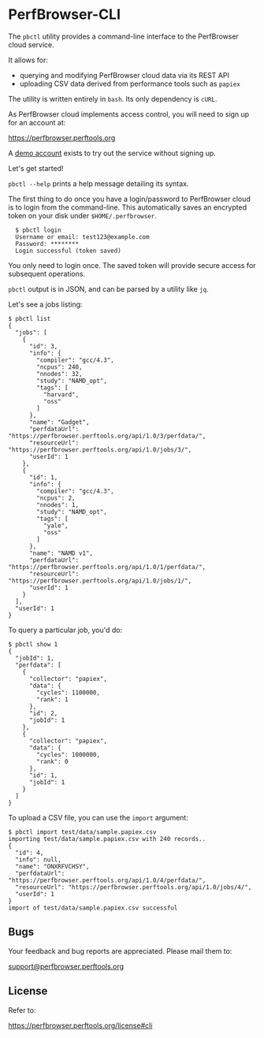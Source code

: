 PerfBrowser-CLI
===============

The `pbctl` utility provides a command-line interface to the PerfBrowser
cloud service. 

It allows for:

  * querying and modifying PerfBrowser cloud data via its REST API
  * uploading CSV data derived from performance tools such as `papiex`

The utility is written entirely in `bash`. Its only dependency is `cURL`.

As PerfBrowser cloud implements access control, you will need to sign
up for an account at:

https://perfbrowser.perftools.org

A [demo account](https://perfbrowser.perftools.org/demo) exists to 
try out the service without signing up.

Let's get started!

`pbctl --help` prints a help message detailing its syntax.

The first thing to do once you have a login/password to PerfBrowser
cloud is to login from the command-line. This automatically saves an 
encrypted token on your disk under `$HOME/.perfbrowser`.

      $ pbctl login
      Username or email: test123@example.com
      Password: ********
      Login successful (token saved)

You only need to login once. The saved token will provide secure access
for subsequent operations.

`pbctl` output is in JSON, and can be parsed by a utility like `jq`.

Let's see a jobs listing:

    $ pbctl list
    {
      "jobs": [
        {
          "id": 3,
          "info": {
            "compiler": "gcc/4.3",
            "ncpus": 240,
            "nnodes": 32,
            "study": "NAMD_opt",
            "tags": [
              "harvard",
              "oss"
            ]
          },
          "name": "Gadget",
          "perfdataUrl": "https://perfbrowser.perftools.org/api/1.0/3/perfdata/",
          "resourceUrl": "https://perfbrowser.perftools.org/api/1.0/jobs/3/",
          "userId": 1
        },
        {
          "id": 1,
          "info": {
            "compiler": "gcc/4.3",
            "ncpus": 2,
            "nnodes": 1,
            "study": "NAMD_opt",
            "tags": [
              "yale", 
              "oss"
            ]
          }, 
          "name": "NAMD v1", 
          "perfdataUrl": "https://perfbrowser.perftools.org/api/1.0/1/perfdata/", 
          "resourceUrl": "https://perfbrowser.perftools.org/api/1.0/jobs/1/", 
          "userId": 1
        } 
      ], 
      "userId": 1
    }
    
To query a particular job, you'd do:

    $ pbctl show 1
    {
      "jobId": 1, 
      "perfdata": [
        {
          "collector": "papiex", 
          "data": {
            "cycles": 1100000, 
            "rank": 1
          }, 
          "id": 2, 
          "jobId": 1
        }, 
        {
          "collector": "papiex", 
          "data": {
            "cycles": 1000000, 
            "rank": 0
          }, 
          "id": 1, 
          "jobId": 1
        }
      ]
    }

To upload a CSV file, you can use the `import` argument:

    $ pbctl import test/data/sample.papiex.csv 
    importing test/data/sample.papiex.csv with 240 records.. 
    {
      "id": 4, 
      "info": null, 
      "name": "ONXRFVCHSY", 
      "perfdataUrl": "https://perfbrowser.perftools.org/api/1.0/4/perfdata/", 
      "resourceUrl": "https://perfbrowser.perftools.org/api/1.0/jobs/4/", 
      "userId": 1
    }
    import of test/data/sample.papiex.csv successful


Bugs
----
Your feedback and bug reports are appreciated. Please mail them to:

support@perfbrowser.perftools.org


License
-------
Refer to:

https://perfbrowser.perftools.org/license#cli
